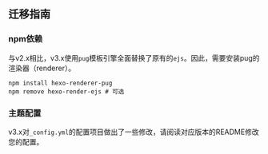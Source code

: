 ## 迁移指南

### npm依赖

与v2.x相比，v3.x使用`pug`模板引擎全面替换了原有的`ejs`。因此，需要安装pug的渲染器（renderer）。

```shell
npm install hexo-renderer-pug
npm remove hexo-render-ejs # 可选
```

### 主题配置

v3.x对`_config.yml`的配置项目做出了一些修改，请阅读对应版本的README修改您的配置。
